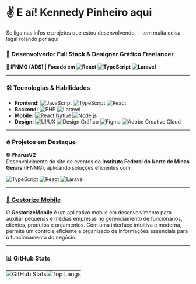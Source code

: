 # ✌️ E aí! Kennedy Pinheiro aqui
Se liga nas infos e projetos que estou desenvolvendo — tem muita coisa legal rolando por aqui!
###

### 🚀 Desenvolvedor Full Stack & Designer Gráfico Freelancer  
**📍 IFNMG (ADS) | Focado em ![React](https://img.shields.io/badge/React-61DAFB?style=flat&logo=react)  ![TypeScript](https://img.shields.io/badge/TypeScript-3178C6?style=flat&logo=typescript&logoColor=white) ![Laravel](https://img.shields.io/badge/Laravel-FF2D20?style=flat&logo=laravel&logoColor=white)**  

---

### 🛠️ Tecnologias & Habilidades  
- **Frontend:**   ![JavaScript](https://img.shields.io/badge/JavaScript-F7DF1E?style=flat&logo=javascript)    ![TypeScript](https://img.shields.io/badge/TypeScript-3178C6?style=flat&logo=typescript&logoColor=white)     ![React](https://img.shields.io/badge/React-61DAFB?style=flat&logo=react)
- **Backend:**    ![PHP](https://img.shields.io/badge/PHP-777BB4?style=flat&logo=php&logoColor=white)    ![Laravel](https://img.shields.io/badge/Laravel-FF2D20?style=flat&logo=laravel&logoColor=white)
- **Mobile:**     ![React Native](https://img.shields.io/badge/React_Native-61DAFB?style=flat&logo=react&logoColor=white)  ![Node.js](https://img.shields.io/badge/Node.js-339933?style=flat&logo=nodedotjs&logoColor=white)
- **Design:**     ![UI/UX](https://img.shields.io/badge/UI%2FUX-FF6B6B?style=flat&logo=adobexd&logoColor=white)    ![Design Gráfico](https://img.shields.io/badge/Design_Gráfico-9999FF?style=flat&logo=scribus&logoColor=white)    ![Figma](https://img.shields.io/badge/Figma-F24E1E?style=flat&logo=figma&logoColor=white)     ![Adobe Creative Cloud](https://img.shields.io/badge/Adobe%20Creative%20Cloud-DA1F26?style=flat&logo=adobecreativecloud&logoColor=white)

---
### 🔥 Projetos em Destaque  

**🌐 PharusV2**  
Desenvolvimento do site de eventos do **Instituto Federal do Norte de Minas Gerais** (IFNMG), aplicando soluções eficientes com:  

![TypeScript](https://img.shields.io/badge/TypeScript-3178C6?style=flat&logo=typescript&logoColor=white)  ![React](https://img.shields.io/badge/React-61DAFB?style=flat&logo=react)  ![Laravel](https://img.shields.io/badge/Laravel-FF2D20?style=flat&logo=laravel&logoColor=white)  


---

### [📱 Gestorize Mobile](https://github.com/KennedyPinheiro/GestorizeMobile)

O **GestorizeMobile** é um aplicativo mobile em desenvolvimento para auxiliar pequenas e médias empresas no gerenciamento de funcionários, clientes, produtos e orçamentos. Com uma interface intuitiva e moderna, permite um controle eficiente e organizado de informações essenciais para o funcionamento do negócio.

---


### 📊 GitHub Stats  
<div align="center">
<table>
  <tr>
    <td style="border: none; padding: 0;">
      <img src="https://github-readme-stats.vercel.app/api?username=KennedyPinheiro&show_icons=true&theme=radical&hide_border=true" alt="GitHub Stats" />
    </td> 
    <td style="border: none; padding: 0;">
      <img src="https://github-readme-stats.vercel.app/api/top-langs/?username=KennedyPinheiro&layout=compact&theme=radical&hide_border=true" alt="Top Langs" />
    </td>
  </tr>
</table>

</div>
